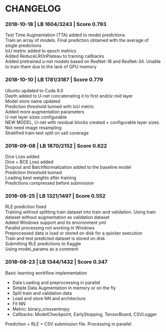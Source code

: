 # CHANGELOG

### 2018-10-18 | LB 1604/3243 | Score 0.793

Test Time Augmentation (TTA) added to model predictions  
Train an array of models. Final prediction obtained with the average of single predictions  
IoU metric added to epoch metrics  
Added ReduceLROnPlateau to training callbacks  
Added pretrained u-net models based on ResNet-18 and ResNet-34. Unable to train them due to the lack of GPU memory  


### 2018-10-10 | LB 1781/3187 | Score 0.779

Ubuntu updated to Cuda 9.0  
Depth added to U-net concatenating it to first and/or mid layer  
Model store name updated  
Prediction threshold tunned with IoU metric  
Added more augmentation parameters  
U-net layer sizes configurable  
NEW MODEL, U-net with residual blocks created + configurable layer sizes. Not need image resampling  
Stratified train-test split on salt coverage  


### 2018-09-08 | LB 1870/2152 | Score 0.622

Dice Loss added  
Dice + BCE Loss added  
Dropout and BatchNormalization added to the baseline model  
Prediction threshold tunned  
Loading best weights after training  
Predictions compressed before submission  


### 2018-08-25 | LB 1321/1497 | Score 0.552

RLE prediction fixed  
Training without splitting train dataset into train and validation. Using train dataset without augmentation as validation dataset  
Added Windows support and its environment yml  
Parallel processing not working in Windows  
Preprocessed data is load or stored on disk for a quicker execution  
Train and test predicted dataset is stored on disk  
Submitting RLE predictions to Kaggle  
Using model_params as a comment


### 2018-08-23 | LB 1344/1432 | Score 0.347

Basic learning workflow implementation
* Data Loading and preprocessing in parallel
* Simple Data Augmentation in memory or on the fly
* Split train and validation data
* Load and store NN and architecture
* Fit NN
* Metric: binary_crossentropy
* Callbacks: ModelCheckpoint, EarlyStopping, TensorBoard, CSVLogger
	
Prediction + RLE + CSV submission file. Processing in parallel
